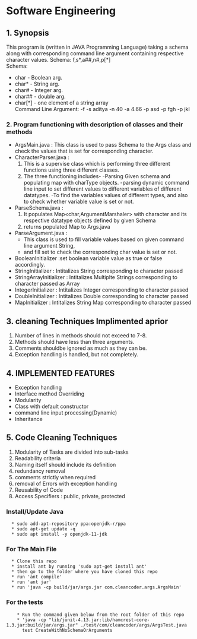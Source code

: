 # Software Engineering
## 1. Synopsis
This program is (written in JAVA Programming Language)  taking a schema along with corresponding command line argument containing respective character values.
Schema: f,s*,a##,n#,p[*] \
Schema:
 - char    - Boolean arg.
 - char*   - String arg.
 - char#   - Integer arg.
 - char##  - double arg.
 - char[*] - one element of a string array\
Command Line Argument: -f -s aditya -n 40 -a 4.66 -p asd -p fgh -p jkl

### 2. Program functioning with description of classes and their methods
- ArgsMain.java :
 This class is used to pass Schema to the Args class and check the values that is set for corresponding character.
- CharacterParser.java : 
    1. This is a supervise class which is performing three different functions using three different classes.
    2. The three functioning includes-
       -Parsing Given schema and populating map with charType objects.
       -parsing dynamic command line input to set different values to different variables of different datatypes.
       -To find the variables values of different types, and also to check whether variable value is set or not.
- ParseSchema.java : 
    1. It populates Map<char,ArgumentMarshaler> with character and its respective datatype objects defined by given Schema
    2. returns populated Map to Args.java
- ParseArgument.java :
    - This class is used to fill variable values based on given command line argument String,
    - and fill set<character> to check the corresponding char value is set or not.
- BooleanInitializer :set boolean variable value as true or false accordingly.
- StringInitializer : Intitalizes String corresponding to character passed
- StringArrayInitializer : Intitalizes Multiplte Strings corresponding to character passed as Array
- IntegerInitializer : Intitalizes Integer corresponding to character passed
- DoubleInitializer : Intitalizes Double corresponding to character passed
- MapInitializer : Intitalizes String Map corresponding to character passed


## 3. cleaning Techniques Implimented aprior
   1. Number of lines in methods should not exceed to 7-8.
   2. Methods should have less than three arguments.
   3. Comments shouldbe ignored as much as they can be.
   4. Exception handling is handled, but not completely.

## 4. IMPLEMENTED FEATURES
   - Exception handling
   - Interface method Overriding
   - Modularity
   - Class with  default constructor
   - command line input processing(Dynamic)
   - Inheritance


## 5. Code Cleaning Techniques
   1. Modularity of Tasks are divided into sub-tasks
   2. Readability criteria
   3. Naming itself should include its definition
   4. redundancy removal
   5. comments strictly when required
   6. removal of Errors with exception handling
   7. Reusability of Code
   8. Access Specifiers : public, private, protected 

### Install/Update Java
      * sudo add-apt-repository ppa:openjdk-r/ppa
      * sudo apt-get update -q 
      * sudo apt install -y openjdk-11-jdk 

### For The Main File

      * Clone this repo 
      * install ant by running 'sudo apt-get install ant'
      * then go to the folder where you have cloned this repo
      * run 'ant compile'
      * run 'ant jar'
      * run 'java -cp build/jar/args.jar com.cleancoder.args.ArgsMain'
### For the tests
        * Run the command given below from the root folder of this repo
        * 'java -cp "lib/junit-4.13.jar:lib/hamcrest-core-1.3.jar:build/jar/args.jar" ./test/com/cleancoder/args/ArgsTest.java  
          test CreateWithNoSchemaOrArguments

      
